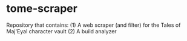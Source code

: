 # tome-scraper
Repository that contains:
  (1) A web scraper (and filter) for the Tales of Maj'Eyal character vault
  (2) A build analyzer
